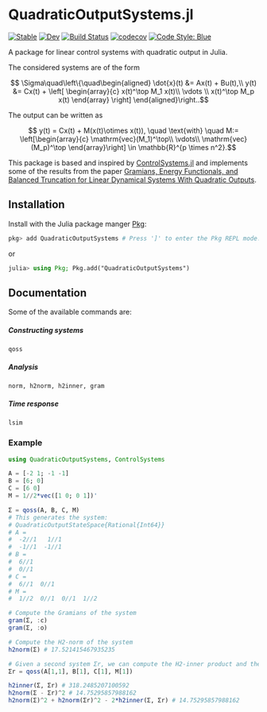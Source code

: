 # QuadraticOutputSystems.jl

[![Stable](https://img.shields.io/badge/docs-stable-blue.svg)](https://Jonas-Nicodemus.github.io/QuadraticOutputSystems.jl/stable/)
[![Dev](https://img.shields.io/badge/docs-dev-blue.svg)](https://Jonas-Nicodemus.github.io/QuadraticOutputSystems.jl/dev/)
[![Build Status](https://github.com/Jonas-Nicodemus/QuadraticOutputSystems.jl/actions/workflows/CI.yml/badge.svg?branch=main)](https://github.com/Jonas-Nicodemus/QuadraticOutputSystems.jl/actions/workflows/CI.yml?query=branch%3Amain)
[![codecov](https://codecov.io/gh/Jonas-Nicodemus/QuadraticOutputSystems.jl/graph/badge.svg?token=qB5KL7XBfY)](https://codecov.io/gh/Jonas-Nicodemus/QuadraticOutputSystems.jl)
[![Code Style: Blue](https://img.shields.io/badge/code%20style-blue-4495d1.svg)](https://github.com/invenia/BlueStyle)

A package for linear control systems with quadratic output in Julia.

The considered systems are of the form

```math
    \Sigma\quad\left\{\quad\begin{aligned}
		\dot{x}(t) &= Ax(t) + Bu(t),\\
		y(t) &= Cx(t) + 
        \left[
        \begin{array}{c}
            x(t)^\top M_1 x(t)\\
            \vdots \\ 
            x(t)^\top M_p x(t)
        \end{array}
        \right]
	\end{aligned}\right..
```
The output can be written as
```math
    y(t) = Cx(t) + M(x(t)\otimes x(t)), \quad \text{with} \quad
    M:= 
    \left[\begin{array}{c}
        \mathrm{vec}(M_1)^\top\\
        \vdots\\
        \mathrm{vec}(M_p)^\top
    \end{array}\right]
    \in \mathbb{R}^{p \times n^2}.
```

This package is based and inspired by [ControlSystems.jl](https://github.com/JuliaControl/ControlSystems.jl) and implements some of the results from the paper [Gramians, Energy Functionals, and Balanced Truncation for Linear Dynamical Systems With Quadratic Outputs](https://ieeexplore.ieee.org/abstract/document/9446632).

## Installation

Install with the Julia package manger [Pkg](https://pkgdocs.julialang.org/):
```julia
pkg> add QuadraticOutputSystems # Press ']' to enter the Pkg REPL mode.
```
or
```julia
julia> using Pkg; Pkg.add("QuadraticOutputSystems")
```
## Documentation

Some of the available commands are:
##### Constructing systems
`qoss`
##### Analysis
`norm, h2norm, h2inner, gram`
##### Time response
`lsim`

### Example

```julia
using QuadraticOutputSystems, ControlSystems

A = [-2 1; -1 -1]
B = [6; 0]
C = [6 0]
M = 1//2*vec([1 0; 0 1])'

Σ = qoss(A, B, C, M)
# This generates the system:
# QuadraticOutputStateSpace{Rational{Int64}}
# A = 
#  -2//1   1//1
#  -1//1  -1//1
# B = 
#  6//1
#  0//1
# C = 
#  6//1  0//1
# M = 
#  1//2  0//1  0//1  1//2

# Compute the Gramians of the system
gram(Σ, :c)
gram(Σ, :o)

# Compute the H2-norm of the system
h2norm(Σ) # 17.521415467935235

# Given a second system Σr, we can compute the H2-inner product and the H2-error
Σr = qoss(A[1,1], B[1], C[1], M[1])

h2inner(Σ, Σr) # 318.2485207100592
h2norm(Σ - Σr)^2 # 14.75295857988162
h2norm(Σ)^2 + h2norm(Σr)^2 - 2*h2inner(Σ, Σr) # 14.75295857988162
```
